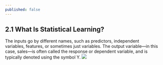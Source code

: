 ```yaml
---
published: false
---
```



## 2.1 What Is Statistical Learning?

The inputs go by different names, such as predictors, independent variables, features, or sometimes just variables.
The output variable—in this case, sales—is often called the response or dependent variable, and is typically denoted using the symbol Y.
![]({{site.baseurl}}/f2.1.png)

